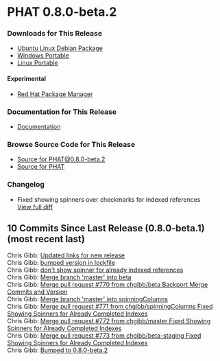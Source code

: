 # PHAT 0.8.0-beta.2
### Downloads for This Release 
* [Ubuntu Linux Debian Package](https://github.com/chgibb/PHAT/releases/download/0.8.0-beta.2/phat_0.8.0.beta.2_amd64.deb)  
* [Windows Portable](https://github.com/chgibb/PHAT/releases/download/0.8.0-beta.2/phat-win32-x64-portable.zip)  
* [Linux Portable](https://github.com/chgibb/PHAT/releases/download/0.8.0-beta.2/phat-linux-x64-portable.tar.gz)
#### Experimental
* [Red Hat Package Manager](https://github.com/chgibb/PHAT/releases/download/0.8.0-beta.2/phat-0.8.0-beta.2.x86_64.rpm)

### Documentation for This Release
* [Documentation](https://chgibb.github.io/PHATDocs/docs/releases/0.8.0-beta.2/home)

### Browse Source Code for This Release
* [Source for PHAT@0.8.0-beta.2](https://github.com/chgibb/PHAT/tree/0.8.0-beta.2)
* [Source for PHAT](https://github.com/chgibb/PHAT)

### Changelog
* Fixed showing spinners over checkmarks for indexed references  
[View full diff](https://github.com/chgibb/PHAT/compare/0.8.0-beta.1...0.8.0-beta.2) 
  
## 10 Commits Since Last Release (0.8.0-beta.1) (most recent last)  
Chris Gibb: [Updated links for new release](https://github.com/chgibb/PHAT/commit/61243f6704527272881ebdc5cef388302bc1ef4c)  
Chris Gibb: [bumped version in lockfile](https://github.com/chgibb/PHAT/commit/212251b717ba2cec466876d42caf4395de8d0bc1)  
Chris Gibb: [don't show spinner for already indexed references](https://github.com/chgibb/PHAT/commit/c818230d8716b893cf517ea35622c704b670cab7)  
Chris Gibb: [Merge branch 'master' into beta](https://github.com/chgibb/PHAT/commit/a1420d8a607dedaad119d4a3c402a3a3aec5deb6)  
Chris Gibb: [Merge pull request #770 from chgibb/beta  Backport Merge Commits and Version](https://github.com/chgibb/PHAT/commit/719ad43f371b8def7bfda4a8d79a96c037597e76)  
Chris Gibb: [Merge branch 'master' into spinningColumns](https://github.com/chgibb/PHAT/commit/7ed597a12a36bb896950640d8bdde9853ddecf6e)  
Chris Gibb: [Merge pull request #771 from chgibb/spinningColumns  Fixed Showing Spinners for Already Completed Indexes](https://github.com/chgibb/PHAT/commit/853e6e4ffad12d978d949e60c697b85caf16fa5e)  
Chris Gibb: [Merge pull request #772 from chgibb/master   Fixed Showing Spinners for Already Completed Indexes](https://github.com/chgibb/PHAT/commit/2e138cbd748b2689df23c9bceff8680724f760ff)  
Chris Gibb: [Merge pull request #773 from chgibb/beta-staging  Fixed Showing Spinners for Already Completed Indexes](https://github.com/chgibb/PHAT/commit/915979ddb5aa2c6812e88bba94229cf2e6a05617)  
Chris Gibb: [Bumped to 0.8.0-beta.2](https://github.com/chgibb/PHAT/commit/94f6e3f3ae45db2af79ee4bbe817656cded15bed)  
